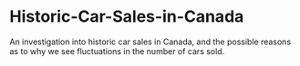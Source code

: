 # Historic-Car-Sales-in-Canada
An investigation into historic car sales in Canada, and the possible reasons as to why we see fluctuations in the number of cars sold.

